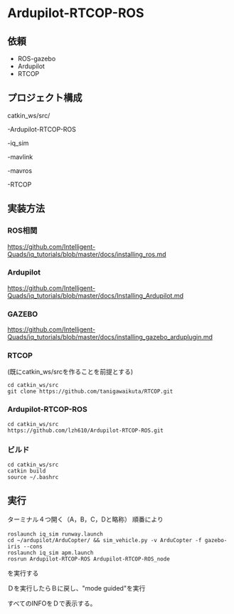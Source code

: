 # Ardupilot-RTCOP-ROS

## 依頼
- ROS-gazebo
- Ardupilot
- RTCOP

## プロジェクト構成
catkin_ws/src/
 
 -Ardupilot-RTCOP-ROS
 
 -iq_sim
 
 -mavlink 
 
 -mavros
 
 -RTCOP

## 実装方法

### ROS相関
https://github.com/Intelligent-Quads/iq_tutorials/blob/master/docs/installing_ros.md

### Ardupilot
https://github.com/Intelligent-Quads/iq_tutorials/blob/master/docs/Installing_Ardupilot.md

### GAZEBO
https://github.com/Intelligent-Quads/iq_tutorials/blob/master/docs/installing_gazebo_arduplugin.md

### RTCOP
(既にcatkin_ws/srcを作ることを前提とする)
```
cd catkin_ws/src
git clone https://github.com/tanigawaikuta/RTCOP.git
```

### Ardupilot-RTCOP-ROS
```
cd catkin_ws/src
https://github.com/lzh610/Ardupilot-RTCOP-ROS.git
```

### ビルド
```
cd catkin_ws/src
catkin build
source ~/.bashrc
```

## 実行

ターミナル４つ開く（A，B，C，Dと略称）
順番により
```
roslaunch iq_sim runway.launch　
cd ~/ardupilot/ArduCopter/ && sim_vehicle.py -v ArduCopter -f gazebo-iris --cons
roslaunch iq_sim apm.launch
rosrun Ardupilot-RTCOP-ROS Ardupilot-RTCOP-ROS_node
```

を実行する

Ｄを実行したらＢに戻し、"mode guided"を実行

すべてのINFOをＤで表示する。


